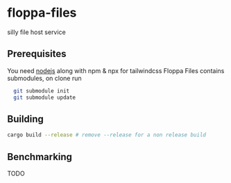# floppa-files

silly file host service

## Prerequisites

You need [nodejs](https://nodejs.org/,) along with npm & npx for tailwindcss
Floppa Files contains submodules, on clone run 
```sh
  git submodule init
  git submodule update
```

## Building

```sh
cargo build --release # remove --release for a non release build
```

## Benchmarking
TODO
